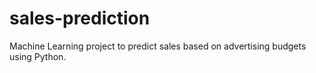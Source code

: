 # sales-prediction
Machine Learning project to predict sales based on advertising budgets using Python.
